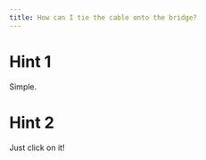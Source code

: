 ```yaml
---
title: How can I tie the cable onto the bridge?
---
```

# Hint 1
Simple.

# Hint 2
Just click on it!

